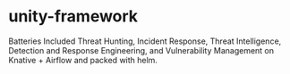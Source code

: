 # unity-framework
Batteries Included Threat Hunting, Incident Response, Threat Intelligence, Detection and Response Engineering, and Vulnerability Management on Knative + Airflow and packed with helm. 
